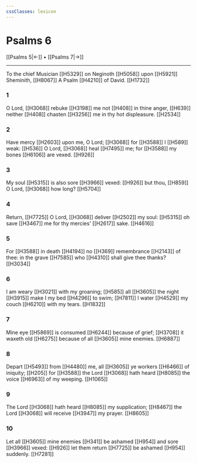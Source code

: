```yaml
---
cssClasses: lexicon
---
```

# Psalms 6

[[Psalms 5|←]] • [[Psalms 7|→]]

---

To the chief Musician [[H5329]] on Neginoth [[H5058]] upon [[H5921]] Sheminith, [[H8067]] A Psalm [[H4210]] of David. [[H1732]]

### 1
O Lord, [[H3068]] rebuke [[H3198]] me not [[H408]] in thine anger, [[H639]] neither [[H408]] chasten [[H3256]] me in thy hot displeasure. [[H2534]]

### 2
Have mercy [[H2603]] upon me, O Lord; [[H3068]] for [[H3588]] I [[H589]] weak: [[H536]] O Lord, [[H3068]] heal [[H7495]] me; for [[H3588]] my bones [[H6106]] are vexed. [[H926]]

### 3
My soul [[H5315]] is also sore [[H3966]] vexed: [[H926]] but thou, [[H859]] O Lord, [[H3068]] how long? [[H5704]]

### 4
Return, [[H7725]] O Lord, [[H3068]] deliver [[H2502]] my soul: [[H5315]] oh save [[H3467]] me for thy mercies' [[H2617]] sake. [[H4616]]

### 5
For [[H3588]] in death [[H4194]] no [[H369]] remembrance [[H2143]] of thee: in the grave [[H7585]] who [[H4310]] shall give thee thanks? [[H3034]]

### 6
I am weary [[H3021]] with my groaning; [[H585]] all [[H3605]] the night [[H3915]] make I my bed [[H4296]] to swim; [[H7811]] I water [[H4529]] my couch [[H6210]] with my tears. [[H1832]]

### 7
Mine eye [[H5869]] is consumed [[H6244]] because of grief; [[H3708]] it waxeth old [[H6275]] because of all [[H3605]] mine enemies. [[H6887]]

### 8
Depart [[H5493]] from [[H4480]] me, all [[H3605]] ye workers [[H6466]] of iniquity; [[H205]] for [[H3588]] the Lord [[H3068]] hath heard [[H8085]] the voice [[H6963]] of my weeping. [[H1065]]

### 9
The Lord [[H3068]] hath heard [[H8085]] my supplication; [[H8467]] the Lord [[H3068]] will receive [[H3947]] my prayer. [[H8605]]

### 10
Let all [[H3605]] mine enemies [[H341]] be ashamed [[H954]] and sore [[H3966]] vexed: [[H926]] let them return [[H7725]] be ashamed [[H954]] suddenly. [[H7281]]